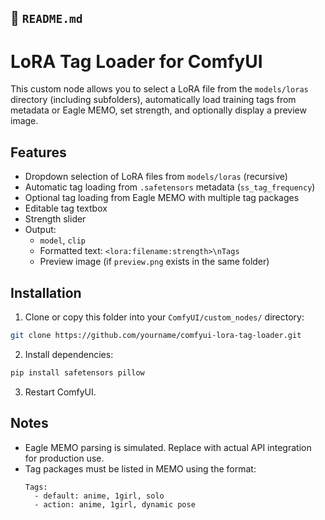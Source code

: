 ## 📄 `README.md`

# LoRA Tag Loader for ComfyUI

This custom node allows you to select a LoRA file from the `models/loras` directory (including subfolders), automatically load training tags from metadata or Eagle MEMO, set strength, and optionally display a preview image.

## Features

- Dropdown selection of LoRA files from `models/loras` (recursive)
- Automatic tag loading from `.safetensors` metadata (`ss_tag_frequency`)
- Optional tag loading from Eagle MEMO with multiple tag packages
- Editable tag textbox
- Strength slider
- Output:
  - `model`, `clip`
  - Formatted text: `<lora:filename:strength>\nTags`
  - Preview image (if `preview.png` exists in the same folder)

## Installation

1. Clone or copy this folder into your `ComfyUI/custom_nodes/` directory:

```bash
git clone https://github.com/yourname/comfyui-lora-tag-loader.git
```

2. Install dependencies:

```bash
pip install safetensors pillow
```

3. Restart ComfyUI.

## Notes

- Eagle MEMO parsing is simulated. Replace with actual API integration for production use.
- Tag packages must be listed in MEMO using the format:
  ```
  Tags:
    - default: anime, 1girl, solo
    - action: anime, 1girl, dynamic pose
  ```
